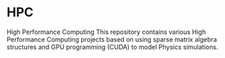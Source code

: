 # HPC
High Performance Computing
This repository contains various High Performance Computing projects based on using sparse matrix algebra structures and GPU programming (CUDA) to model Physics simulations. 
